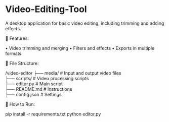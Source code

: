 # Video-Editing-Tool
A desktop application for basic video editing, including trimming and adding effects.

📜 Features:

 • Video trimming and merging
 • Filters and effects
 • Exports in multiple formats

📂 File Structure:

/video-editor
 ├── media/         # Input and output video files  
 ├── scripts/       # Video processing scripts  
 ├── editor.py      # Main script  
 ├── README.md      # Instructions  
 ├── config.json    # Settings  

🚀 How to Run:

pip install -r requirements.txt
python editor.py
